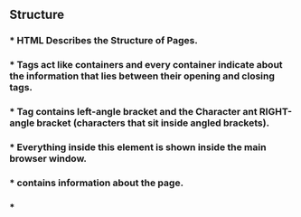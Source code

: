 ## Structure
### * HTML Describes the Structure of Pages.
### * Tags act like containers and every container indicate about the information that lies between their opening and closing tags.
### * Tag contains left-angle bracket and the Character ant RIGHT-angle bracket  (characters that sit inside angled brackets).
### * <body> Everything inside this element is shown inside the main browser window.
### * <head> contains information about the page.
### * <title> inside the head (the tab name).
### * We can add attribute to the opening tag and Attributes provide additional information about the contents of an element.
### * Attributes made up of two parts: a name and a value separated by an equals sign.
### * We can look at how other sites are built by inspect option in google chrome.
--

## Extra Markup
### * We can add information about the web page using the <meta> tag inside the <head> tag.
### * We can add comments by using < !-- THE COMMENT -- >.
### * We can use the ID attribute in any Html element and due to that it's known for (Global Attribute).
### * The ID should be unique for each element.
### * The class and ID attribute does not affect the formatting unless we use CSS.
### * Block level elements will always appear to start on a new line in the browser window.
### * Inline elements will always appear to continue on the same line.
### * We can use the <div> tag to group a set of elements together.
### * We can embed a Google Map into our page by <iframe> tag.
--
## HTML5 Layout
### * There are many elements in html5 that help us to make clearer code.
### * The <header> and <footer> elements can be used inside the body to separate the top and the bottom.
### * The <nav> tag defines a set of navigation links.
### * The <article> element acts as a container for any section.
### * The <section> tag defines a section in a document.
--
## Process & Design
### * The first question is : Who might be visiting your site?
### * Every website should be designed for the target audience.

--
## Java Script
### * A script is a series of instructions that a computer can follow to achieve a goal.
### * The computer will follow your script step by step.
### * Before you write the script, You need to set your goal by :
##### * DEFINE THE GOAL 
##### * DESIGN THE SCRIPT
##### * CODE EACH STEP
### How a browser interprets the HTML code?
##### * Receive the html code. 
##### * Creats a model and stores it.
##### * Shows the page on screen.
### * When the browser comes across a <script> element, it stops to load the script and then checks to see if it needs to do anything.
### * It is best to write the js extrnally.




